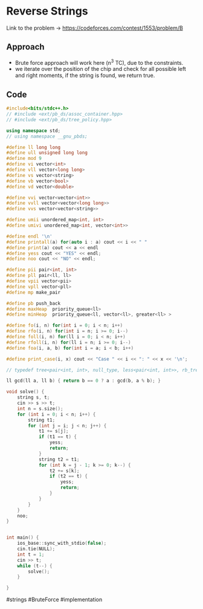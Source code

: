 # Reverse Strings

Link to the problem -> https://codeforces.com/contest/1553/problem/B

## Approach
- Brute force approach will work here (n<sup>3</sup>  TC), due to the constraints. 
- we iterate over the position of the chip and check for all possible left and right moments, if the string is found, we return true.

## Code
```cpp
#include<bits/stdc++.h>
// #include <ext/pb_ds/assoc_container.hpp>
// #include <ext/pb_ds/tree_policy.hpp>

using namespace std;
// using namespace __gnu_pbds;

#define ll long long
#define ull unsigned long long
#define mod 9
#define vi vector<int>
#define vll vector<long long>
#define vs vector<string>
#define vb vector<bool>
#define vd vector<double>

#define vvi vector<vector<int>>
#define vvll vector<vector<long long>>
#define vvs vector<vector<string>>

#define umii unordered_map<int, int>
#define umivi unordered_map<int, vector<int>>

#define endl '\n'
#define printall(a) for(auto i : a) cout << i << " "
#define print(a) cout << a << endl
#define yess cout << "YES" << endl;
#define noo cout << "NO" << endl;

#define pii pair<int, int>
#define pll pair<ll, ll>
#define vpii vector<pii>
#define vpll vector<pll>
#define mp make_pair

#define pb push_back
#define maxHeap  priority_queue<ll>
#define minHeap  priority_queue<ll, vector<ll>, greater<ll> >

#define fo(i, n) for(int i = 0; i < n; i++)
#define rfo(i, n) for(int i = n; i >= 0; i--)
#define foll(i, n) for(ll i = 0; i < n; i++)
#define rfoll(i, n) for(ll i = n; i >= 0; i--)
#define foa(i, a, b) for(int i = a; i < b; i++)

#define print_case(i, x) cout << "Case " << i << ": " << x << '\n';

// typedef tree<pair<int, int>, null_type, less<pair<int, int>>, rb_tree_tag, tree_order_statistics_node_update> pbds;

ll gcd(ll a, ll b) { return b == 0 ? a : gcd(b, a % b); }

void solve() {
	string s, t;
	cin >> s >> t;
	int n = s.size();
	for (int i = 0; i < n; i++) {
		string t1;
		for (int j = i; j < n; j++) {
			t1 += s[j];
			if (t1 == t) {
				yess;
				return;
			}
			string t2 = t1;
			for (int k = j - 1; k >= 0; k--) {
				t2 += s[k];
				if (t2 == t) {
					yess;
					return;
				}
			}
		}
	}
	noo;
}


int main() {
	ios_base::sync_with_stdio(false);
	cin.tie(NULL);
	int t = 1;
	cin >> t;
	while (t--) {
		solve();
	}

}
```
#strings #BruteForce #implementation 